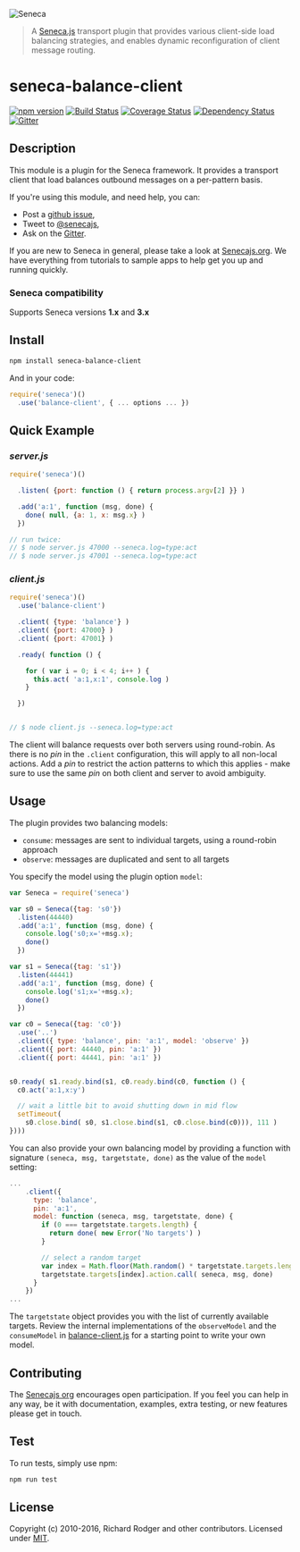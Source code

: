 ![Seneca](http://senecajs.org/files/assets/seneca-logo.png)

> A [Seneca.js][] transport plugin that provides various client-side
load balancing strategies, and enables dynamic reconfiguration of
client message routing.

# seneca-balance-client
[![npm version][npm-badge]][npm-url]
[![Build Status][travis-badge]][travis-url]
[![Coverage Status][coveralls-badge]][coveralls-url]
[![Dependency Status][david-badge]][david-url]
[![Gitter][gitter-badge]][gitter-url]

## Description

This module is a plugin for the Seneca framework. It provides a
transport client that load balances outbound messages on a per-pattern basis.

If you're using this module, and need help, you can:

- Post a [github issue][],
- Tweet to [@senecajs][],
- Ask on the [Gitter][gitter-url].

If you are new to Seneca in general, please take a look at
[Senecajs.org][]. We have everything from tutorials to sample apps to
help get you up and running quickly.

### Seneca compatibility
Supports Seneca versions **1.x** and **3.x**

## Install

```sh
npm install seneca-balance-client
```

And in your code:

```js
require('seneca')()
  .use('balance-client', { ... options ... })
```

## Quick Example

### _server.js_

```js
require('seneca')()

  .listen( {port: function () { return process.argv[2] }} )

  .add('a:1', function (msg, done) {
    done( null, {a: 1, x: msg.x} )
  })

// run twice:
// $ node server.js 47000 --seneca.log=type:act
// $ node server.js 47001 --seneca.log=type:act
```

### _client.js_

```js
require('seneca')()
  .use('balance-client')

  .client( {type: 'balance'} )
  .client( {port: 47000} )
  .client( {port: 47001} )

  .ready( function () {

    for ( var i = 0; i < 4; i++ ) {
      this.act( 'a:1,x:1', console.log )
    }

  })


// $ node client.js --seneca.log=type:act
```

The client will balance requests over both servers using
round-robin. As there is no _pin_ in the `.client` configuration, this
will apply to all non-local actions. Add a _pin_ to restrict the
action patterns to which this applies - make sure to use the same
_pin_ on both client and server to avoid ambiguity.

## Usage

The plugin provides two balancing models:

* `consume`: messages are sent to individual targets, using a round-robin approach
* `observe`: messages are duplicated and sent to all targets

You specify the model using the plugin option `model`:

```js
var Seneca = require('seneca')

var s0 = Seneca({tag: 's0'})
  .listen(44440)
  .add('a:1', function (msg, done) {
    console.log('s0;x='+msg.x);
    done()
  })

var s1 = Seneca({tag: 's1'})
  .listen(44441)
  .add('a:1', function (msg, done) {
    console.log('s1;x='+msg.x);
    done()
  })

var c0 = Seneca({tag: 'c0'})
  .use('..')
  .client({ type: 'balance', pin: 'a:1', model: 'observe' })
  .client({ port: 44440, pin: 'a:1' })
  .client({ port: 44441, pin: 'a:1' })


s0.ready( s1.ready.bind(s1, c0.ready.bind(c0, function () {
  c0.act('a:1,x:y')

  // wait a little bit to avoid shutting down in mid flow
  setTimeout(
    s0.close.bind( s0, s1.close.bind(s1, c0.close.bind(c0))), 111 )
})))
```

You can also provide your own balancing model by providing a function
with signature `(seneca, msg, targetstate, done)` as the value of the
`model` setting:

```js
...
    .client({
      type: 'balance',
      pin: 'a:1',
      model: function (seneca, msg, targetstate, done) {
        if (0 === targetstate.targets.length) {
          return done( new Error('No targets') )
        }

        // select a random target
        var index = Math.floor(Math.random() * targetstate.targets.length)
        targetstate.targets[index].action.call( seneca, msg, done)
      }
    })
...
```

The `targetstate` object provides you with the list of currently
available targets.  Review the internal implementations of the
`observeModel` and the `consumeModel` in
[balance-client.js](https://github.com/senecajs/seneca-balance-client/blob/master/balance-client.js)
for a starting point to write your own model.


## Contributing

The [Senecajs org][] encourages open participation. If you feel you
can help in any way, be it with documentation, examples, extra
testing, or new features please get in touch.

## Test
To run tests, simply use npm:

```sh
npm run test
```

## License
Copyright (c) 2010-2016, Richard Rodger and other contributors.
Licensed under [MIT][].

[MIT]: ./LICENSE
[npm-badge]: https://img.shields.io/npm/v/seneca-balance-client.svg
[npm-url]: https://npmjs.com/package/seneca-balance-client
[coveralls-badge]:https://coveralls.io/repos/senecajs/seneca-balance-client/badge.svg?branch=master&service=github
[coveralls-url]: https://coveralls.io/github/senecajs/seneca-balance-client?branch=master
[david-badge]: https://david-dm.org/senecajs/seneca-balance-client.svg
[david-url]: https://david-dm.org/senecajs/seneca-balance-client
[Senecajs org]: https://github.com/senecajs/
[Seneca.js]: https://www.npmjs.com/package/seneca
[@senecajs]: http://twitter.com/senecajs
[senecajs.org]: http://senecajs.org/
[travis-badge]: https://travis-ci.org/senecajs/seneca-balance-client.svg
[travis-url]: https://travis-ci.org/senecajs/seneca-balance-client
[gitter-badge]: https://badges.gitter.im/Join%20Chat.svg
[gitter-url]: https://gitter.im/senecajs/seneca
[github issue]: https://github.com/senecajs/seneca-balance-client/issues
